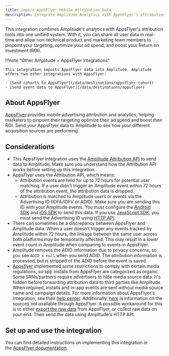 ```yaml
---
title: Import AppsFlyer Mobile Attribution Data
description: Integrate Amplitude Analytics with AppsFlyer's attribution tools to optimize ad spend and boost your ROI. 
---
```


This integration combines Amplitude's analytics with AppsFlyer's attribution tools into one unified system. With it, you can share all user data in real-time and allow non-technical product and marketing team members to pinpoint your targeting, optimize your ad spend, and boost your Return on Investment (ROI).

!!!note "Other Amplitude + AppsFlyer integrations"

    This integration imports AppsFlyer data into Amplitude. Amplitude offers two other integrations with AppsFlyer: 

    - [Send cohorts to AppsFlyer](/data/destinations/appsflyer-cohort)
    - [Send event data to AppsFlyer](/data/destinations/appsflyer)

## About AppsFlyer

[AppsFlyer](https://www.appsflyer.com/) provides mobile advertising attribution and analytics, helping marketers to pinpoint their targeting optimize their ad spend and boost their ROI. Send your AppsFlyer data to Amplitude to see how your different acquisition sources are performing.

## Considerations

- This AppsFlyer integration uses the [Amplitude Attribution API](../../analytics/apis/attribution-api.md) to send data to Amplitude. Make sure you understand how the Attribution API works before setting up this integration.
- AppsFlyer uses the Attribution API, which means:
    - Attribution events are held for up to 72 hours for potential user matching. If a user didn't trigger an Amplitude event within 72 hours of the attribution event, the attribution data is dropped.
    - Attribution is matched to Amplitude users or events via the Advertising ID (IDFA/IDFV or ADID). Make sure you are sending this ID with your Amplitude events. You must configure the [Android SDK](../../sdks/android) and [iOS SDK](../../sdks/ios) to send this data. If you use [JavaScript SDK](../../sdks/javascript), you must send the Advertising ID using [HTTP API](../../../analytics/apis/http-v2-api).
- There can sometimes be a discrepancy between AppsFlyer and Amplitude data. When a user doesn't trigger any events tracked by Amplitude within 72 hours, the linkage between the same user across both platforms may be temporarily affected. This may result in a lower event count in Amplitude when comparing to events in AppsFlyer.
- Amplitude removes the ADID information due to privacy concerns, so you see `ADID = null` when you send ADID. The attribution information is processed, but is stripped of the ADID before the event is saved.
- [Appsflyer](https://support.appsflyer.com/hc/en-us/articles/360001546905#how-do-srns-work-restrictions-on-sending-data-to-third-parties) implemented some restrictions to comply with certain media regulations, so app installs from AppsFlyer are categorized as organic. Some SRNs/partners require advertisers to hide media source data. It's hidden before forwarding attribution data to third parties like Amplitude. When required, installs and in-app events are sent without media source name and campaign details. For more information about AppsFlyer's integration, see their [help center](https://support.appsflyer.com/hc/en-us/articles/211200306-Amplitude-integration-with-AppsFlyer). Additionally, [here](https://support.appsflyer.com/hc/en-us/articles/360006091197#sending-data-to-third-parties) is information on the sources not available through AppsFlyer. A possible workaround for this is to either [export the raw data](https://support.appsflyer.com/hc/en-us/articles/209680773-Export-Data-Reports) from AppsFlyer, or collect raw data on your end. Then send the data using Amplitude's HTTP API.

## Set up and use the integration

You can find detailed instructions on implementing this integration in the [AppsFlyer documentation](https://support.appsflyer.com/hc/en-us/articles/211200306-AppsFlyer-Amplitude-Integration).
